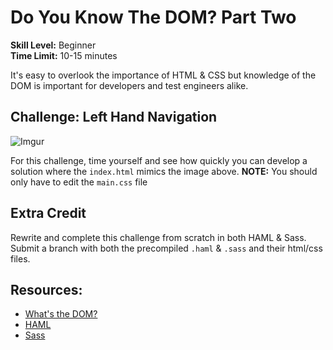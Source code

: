 # Do You Know The DOM? Part Two

__Skill Level:__ Beginner  
__Time Limit:__ 10-15 minutes

It's easy to overlook the importance of HTML & CSS but knowledge of the DOM is important for developers and test engineers alike.

## Challenge: Left Hand Navigation
![Imgur](http://i.imgur.com/xij4vJT.jpg)

For this challenge, time yourself and see how quickly you can develop a solution where the `index.html` mimics the image above. __NOTE:__ You should only have to edit the `main.css` file

## Extra Credit
Rewrite and complete this challenge from scratch in both HAML & Sass. Submit a branch with both the precompiled `.haml` & `.sass` and their html/css files.

## Resources:
  - [What's the DOM?](https://developer.mozilla.org/en-US/docs/Web/API/Document_Object_Model/Introduction)
  - [HAML](http://haml.info/)
  - [Sass](http://sass-lang.com/)
